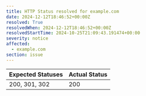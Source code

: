 ```yaml
---
title: HTTP Status resolved for example.com
date: 2024-12-12T18:46:52+00:00Z
resolved: True
resolvedWhen: 2024-12-12T18:46:52+00:00Z
resolvedStartTime: 2024-10-25T21:09:43.191474+00:00
severity: notice
affected:
  - example.com
section: issue
---
```


| Expected Statuses | Actual Status  |
|-------------------|----------------|
| 200, 301, 302 | 200 |
